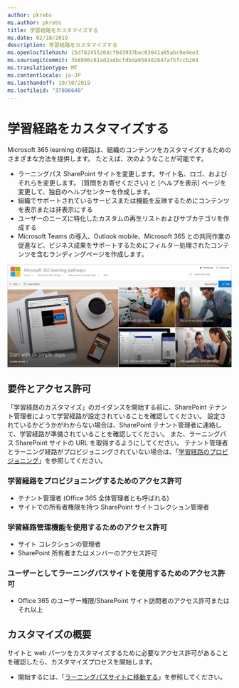 ```yaml
---
author: pkrebs
ms.author: pkrebs
title: 学習経路をカスタマイズする
ms.date: 02/18/2019
description: 学習経路をカスタマイズする
ms.openlocfilehash: 15d782455204cf043937bec03041a85abc9e4ee3
ms.sourcegitcommit: 3b8896c81ad2adbcfdbda658482847af5fccb264
ms.translationtype: MT
ms.contentlocale: ja-JP
ms.lasthandoff: 10/30/2019
ms.locfileid: "37886640"
---
```

# <a name="customize-learning-pathways"></a>学習経路をカスタマイズする

Microsoft 365 learning の経路は、組織のコンテンツをカスタマイズするためのさまざまな方法を提供します。 たとえば、次のようなことが可能です。  
- ラーニングパス SharePoint サイトを変更します。サイト名、ロゴ、およびそれらを変更します。 [質問をお寄せください] と [ヘルプを表示] ページを変更して、独自のヘルプセンターを作成します。 
- 組織でサポートされているサービスまたは機能を反映するためにコンテンツを表示または非表示にする 
- ユーザーのニーズに特化したカスタムの再生リストおよびサブカテゴリを作成する
- Microsoft Teams の導入、Outlook mobile、Microsoft 365 との共同作業の促進など、ビジネス成果をサポートするためにフィルター処理されたコンテンツを含むランディングページを作成します。

![cg-introducing](media/cg-introducing.png)

## <a name="requirements-and-permissions"></a>要件とアクセス許可

「学習経路のカスタマイズ」のガイダンスを開始する前に、SharePoint テナント管理者によって学習経路が設定されていることを確認してください。 設定されているかどうかがわからない場合は、SharePoint テナント管理者に連絡して、学習経路が準備されていることを確認してください。 また、ラーニングパス SharePoint サイトの URL を取得するようにしてください。 テナント管理者とラーニング経路がプロビジョニングされていない場合は、「[学習経路のプロビジョニング](custom_provision.md)」を参照してください。 

### <a name="permissions-to-provision-learning-pathways"></a>学習経路をプロビジョニングするためのアクセス許可

- テナント管理者 (Office 365 全体管理者とも呼ばれる)
- サイトでの所有者権限を持つ SharePoint サイトコレクション管理者

### <a name="permissions-to-use-learning-pathways-administration-features"></a>学習経路管理機能を使用するためのアクセス許可

- サイト コレクションの管理者
- SharePoint 所有者またはメンバーのアクセス許可

### <a name="permissions-to-use-the-learning-pathways-site-as-a-user"></a>ユーザーとしてラーニングパスサイトを使用するためのアクセス許可

- Office 365 のユーザー権限/SharePoint サイト訪問者のアクセス許可またはそれ以上

## <a name="get-started-with-customization"></a>カスタマイズの概要
サイトと web パーツをカスタマイズするために必要なアクセス許可があることを確認したら、カスタマイズプロセスを開始します。 

- 開始するには、「[ラーニングパスサイトに移動する](custom_goto.md)」を参照してください。
